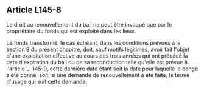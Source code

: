 Article L145-8
----
Le droit au renouvellement du bail ne peut être invoqué que par le propriétaire
du fonds qui est exploité dans les lieux.

Le fonds transformé, le cas échéant, dans les conditions prévues à la section 8
du présent chapitre, doit, sauf motifs légitimes, avoir fait l'objet d'une
exploitation effective au cours des trois années qui ont précédé la date
d'expiration du bail ou de sa reconduction telle qu'elle est prévue à l'article
L. 145-9, cette dernière date étant soit la date pour laquelle le congé a été
donné, soit, si une demande de renouvellement a été faite, le terme d'usage qui
suit cette demande.
